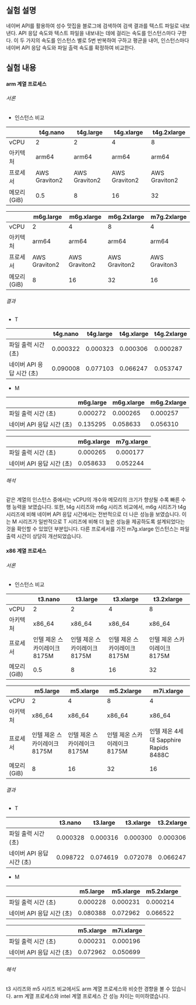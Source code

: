 ## 실험 설명
네이버 API를 활용하여 성수 맛집을 블로그에 검색하여 검색 결과를 텍스트 파일로 내보낸다. API 응답 속도와 텍스트 파일을 내보내는 데에 걸리는 속도를 인스턴스마다 구한다. 이 두 가지의 속도를 인스턴스 별로 5번 반복하여 구하고 평균을 내어, 인스턴스마다 네이버 API 응답 속도와 파일 출력 속도를 확정하여 비교한다.
## 실험 내용
#### arm 계열 프로세스
###### 서론
- 인스턴스 비교

|                         | t4g.nano   | t4g.large  | t4g.xlarge | t4g.2xlarge |
|-------------------------|-----------|-----------|-----------|------------|
| vCPU     | 2  | 2  | 4 | 8 |
| 아키텍처 | arm64  | arm64  | arm64  | arm64 |
| 프로세서 |  AWS Graviton2  | AWS Graviton2  | AWS Graviton2  | AWS Graviton2 |
|   메모리(GiB)   | 0.5  | 8  | 16  | 32  |

|                         | m6g.large   | m6g.xlarge  | m6g.2xlarge | m7g.2xlarge |
|-------------------------|-----------|-----------|-----------|-----------|
| vCPU     | 2  | 4  | 8 | 4 |
| 아키텍처 | arm64  | arm64  | arm64  | arm64 |
| 프로세서 | AWS Graviton2  | AWS Graviton2  | AWS Graviton2  | AWS Graviton3  |
|   메모리(GiB)   | 8  | 16  | 32  | 16  |


###### 결과
- T

|                         | t4g.nano  | t4g.large | t4g.xlarge | t4g.2xlarge |
|-------------------------|-----------|-----------|------------|-------------|
| 파일 출력 시간 (초)     | 0.000322  | 0.000323  | 0.000306   | 0.000287    |
| 네이버 API 응답 시간 (초) | 0.090008  | 0.077103  | 0.066247   | 0.053747    |

- M

|                         | m6g.large | m6g.xlarge | m6g.2xlarge |
|-------------------------|-----------|------------|-------------|
| 파일 출력 시간 (초)     | 0.000272  | 0.000265   | 0.000257    |
| 네이버 API 응답 시간 (초) | 0.135295  | 0.058633   | 0.056310    |

|                         | m6g.xlarge | m7g.xlarge |
|-------------------------|------------|------------|
| 파일 출력 시간 (초)     | 0.000265   | 0.000177   |
| 네이버 API 응답 시간 (초) | 0.058633   | 0.052244   |
###### 해석
같은 계열의 인스턴스 중에서는 vCPU의 개수와 메모리의 크기가 향상될 수록 빠른 수행 능력을 보였습니다.
또한, t4g 시리즈와 m6g 시리즈 비교에서, m6g 시리즈가 t4g 시리즈에 비해 네이버 API 응답 시간에서는 전반적으로 더 나은 성능을 보였습니다.
이는 M 시리즈가 일반적으로 T 시리즈에 비해 더 높은 성능을 제공하도록 설계되었다는 것을 확인할 수 있었던 부분입니다. 
다른 프로세서를 가진 m7g.xlarge 인스턴스는 파일 출력 시간이 상당히 개선되었습니다.


#### x86 계열 프로세스 
###### 서론
- 인스턴스 비교

|                         | t3.nano   | t3.large  | t3.xlarge | t3.2xlarge |
|-------------------------|-----------|-----------|-----------|------------|
| vCPU     | 2  | 2  | 4 | 8 |
| 아키텍처 | x86_64  | x86_64  | x86_64  | x86_64 |
| 프로세서 |  인텔 제온 스카이레이크 8175M | 인텔 제온 스카이레이크 8175M  | 인텔 제온 스카이레이크 8175M  | 인텔 제온 스카이레이크 8175M |
|   메모리(GiB)   | 0.5  | 8  | 16  | 32  |

|                         | m5.large   | m5.xlarge  | m5.2xlarge | m7i.xlarge |
|-------------------------|-----------|-----------|-----------|-----------|
| vCPU     | 2  | 4  | 8 | 4 |
| 아키텍처 | x86_64  | x86_64  | x86_64  | x86_64  |
| 프로세서 |  인텔 제온 스카이레이크 8175M  | 인텔 제온 스카이레이크 8175M  | 인텔 제온 스카이레이크 8175M  | 인텔 제온 4세대 Sapphire Rapids 8488C |
|   메모리(GiB)   | 8  | 16  | 32  | 16  |
###### 결과
- T

|                         | t3.nano   | t3.large  | t3.xlarge | t3.2xlarge |
|-------------------------|-----------|-----------|-----------|------------|
| 파일 출력 시간 (초)     | 0.000328  | 0.000316  | 0.000300  | 0.000306   |
| 네이버 API 응답 시간 (초) | 0.098722  | 0.074619  | 0.072078  | 0.066247    |

- M

|                         | m5.large  | m5.xlarge | m5.2xlarge |
|-------------------------|-----------|-----------|------------|
| 파일 출력 시간 (초)     | 0.000228  | 0.000231  | 0.000214   |
| 네이버 API 응답 시간 (초) | 0.080388  | 0.072962  | 0.066522   |


|                         | m5.xlarge | m7i.xlarge |
|-------------------------|------------|-----------|
| 파일 출력 시간 (초)     | 0.000231  | 0.000196   |
| 네이버 API 응답 시간 (초) | 0.072962  | 0.050699   |

###### 해석
t3 시리즈와 m5 시리즈 비교에서도 arm 계열 프로세스와 비슷한 경향을 볼 수 있습니다.
arm 계열 프로세스와 intel 계열 프로세스 간 성능 차이는 미미하였습니다.